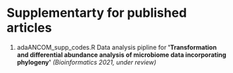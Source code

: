 # Supplementarty for published articles

1. adaANCOM_supp_codes.R Data analysis pipline for **'Transformation and differential abundance analysis of microbiome data incorporating phylogeny'** _(Bioinformatics 2021, under review)_
